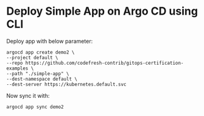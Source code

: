 # Deploy Simple App on Argo CD using CLI

Deploy app with below parameter:

```
argocd app create demo2 \
--project default \
--repo https://github.com/codefresh-contrib/gitops-certification-examples \
--path "./simple-app" \
--dest-namespace default \
--dest-server https://kubernetes.default.svc
```

Now sync it with:

```
argocd app sync demo2
```

